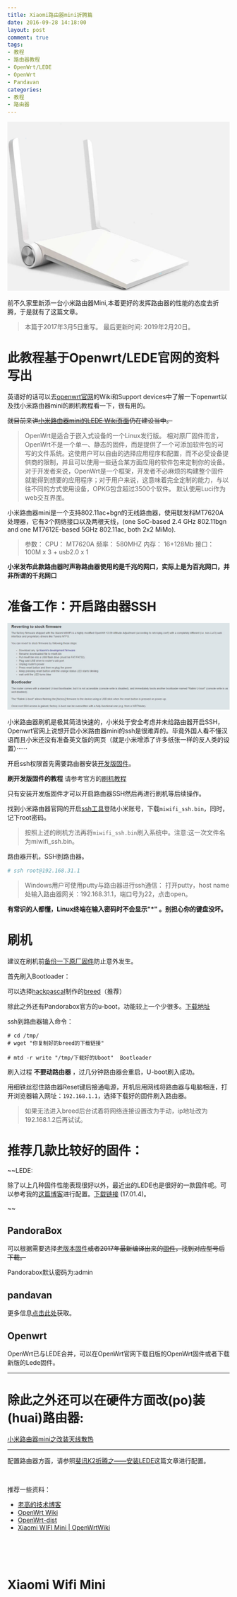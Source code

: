 ```yaml
---
title: Xiaomi路由器mini折腾篇
date: 2016-09-28 14:18:00
layout: post
comment: true
tags:
- 教程
- 路由器教程
- OpenWrt/LEDE
- OpenWrt
- Pandavan
categories:
- 教程
- 路由器
---
```

![Xiaomi-Wifi-Mini](images/router.jpg)

前不久家里新添一台小米路由器Mini,本着更好的发挥路由器的性能的态度去折腾，于是就有了这篇文章。

<!--more-->

> 本篇于2017年3月5日重写。
> 最后更新时间: 2019年2月20日。


# 此教程基于Openwrt/LEDE官网的资料写出

英语好的话可以去[openwrt官网](https://openwrt.org)的Wiki和Support devices中了解一下openwrt以及找小米路由器mini的刷机教程看一下，很有用的。

~~就目前来讲[小米路由器mini的LEDE Wiki页面](https://lede-project.org/toh/hwdata/xiaomi/xiaomi_mini_v1)仍在建设当中。~~

> OpenWrt是适合于嵌入式设备的一个Linux发行版。
相对原厂固件而言，OpenWrt不是一个单一、静态的固件，而是提供了一个可添加软件包的可写的文件系统。这使用户可以自由的选择应用程序和配置，而不必受设备提供商的限制，并且可以使用一些适合某方面应用的软件包来定制你的设备。对于开发者来说，OpenWrt是一个框架，开发者不必麻烦的构建整个固件就能得到想要的应用程序；对于用户来说，这意味着完全定制的能力，与以往不同的方式使用设备，OPKG包含超过3500个软件。
默认使用Luci作为web交互界面。

小米路由器mini是一个支持802.11ac+bgn的无线路由器，使用联发科MT7620A处理器，它有3个网络接口以及两根天线，(one SoC-based 2.4 GHz 802.11bgn and one MT7612E-based 5GHz 802.11ac, both 2x2 MiMo).

> 参数：
> CPU： MT7620A
> 频率： 580MHZ
> 内存： 16+128Mb
> 接口： 100M x 3 + usb2.0 x 1

 **小米发布此款路由器时声称路由器使用的是千兆的网口，实际上是为百兆网口，并非所谓的千兆网口**

# 准备工作：开启路由器SSH

![](images/flash.jpg)

小米路由器刷机是极其简洁快速的，小米处于安全考虑并未给路由器开启SSH，Openwrt官网上说想开启小米路由器mini的ssh是很难弄的。毕竟外国人看不懂汉语而且小米还没有准备英文版的网页（就是小米增添了许多纸张一样的反人类的设置）······

开启ssh权限首先需要路由器安装[开发版固件](http://miwifi.com/miwifi_download.html)。

 **刷开发版固件的教程**  请参考官方的[刷机教程](http://bbs.xiaomi.cn/t-11720354)

只有安装开发版固件才可以开启路由器SSH然后再进行刷机等后续操作。

找到小米路由器官网的开启[ssh工具](http://d.miwifi.com/rom/ssh)登陆小米账号，下载`miwifi_ssh.bin`，同时，记下root密码。

> 按照上述的刷机方法再将`miwifi_ssh.bin`刷入系统中。注意:这一次文件名为miwifi_ssh.bin。

路由器开机，SSH到路由器。

``` bash
# ssh root@192.168.31.1
```

> Windows用户可使用putty与路由器进行ssh通信：
> 打开putty，host name处输入路由器网关：192.168.31.1，端口号为22，点击open。

 **有常识的人都懂，Linux终端在输入密码时不会显示"\*" 。别担心你的键盘没坏。**

# 刷机

建议在刷机前[备份一下原厂固件](https://blog.phpgao.com/xiaomi_router_uboot.html#备份硬件信息)防止意外发生。

首先刷入Bootloader：

可以选择[hackpascal](http://www.right.com.cn/forum/thread-161906-1-1.html)制作的[breed](http://breed.hackpascal.net/)（推荐）

除此之外还有Pandorabox官方的u-boot，功能较上一个少很多。[下载地址](http://downloads.openwrt.org.cn/PandoraBox/Xiaomi-Mini-R1CM/u-boot/)

ssh到路由器输入命令：

```
# cd /tmp/
# wget "你复制好的breed的下载链接"

# mtd -r write "/tmp/下载好的Uboot"  Bootloader
```
刷入过程 **不要动路由器** ，过几分钟路由器会重启，U-boot刷入成功。

用细铁丝怼住路由器Reset键后接通电源，开机后用网线将路由器与电脑相连，打开浏览器输入网址：`192.168.1.1`，选择下载好的固件刷入路由器。

> 如果无法进入breed后台试着将网络连接设置改为手动，ip地址改为192.168.1.2后再试试。

# 推荐几款比较好的固件：

~~LEDE:

除了以上几种固件性能表现很好以外，最近出的LEDE也是很好的一款固件呢。可以参考我的[这篇博客](http://blog.starry-s.xyz/posts/psg1218-lede/)进行配置。[下载链接](https://downloads.lede-project.org/releases/17.01.4/targets/ramips/mt7620/) (17.01.4)。

~~
## PandoraBox

可以根据需要选择[老版本固件](http://downloads.openwrt.org.cn/PandoraBox/Xiaomi-Mini-R1CM/)~~或者2017年最新编译出来的[固件](http://www.pandorabox.com.cn/pandorabox-16-10-stable/targets/ralink/mt7620/)，找到对应型号后下载。~~

Pandorabox默认密码为:admin

## pandavan

更多信息[点击此处](http://www.right.com.cn/forum/thread-161324-1-1.html)获取。

## Openwrt

OpenWrt已与LEDE合并，可以在OpenWrt官网下载旧版的OpenWrt固件或者下载新版的Lede固件。

---

# 除此之外还可以在硬件方面改(po)装(huai)路由器:

[小米路由器mini之改装天线散热](http://blog.starry-s.xyz/posts/xiaomi-mini-fan-2/)

----
配置路由器方面，请参照[斐讯K2折腾之——安装LEDE](http://blog.starry-s.xyz/posts/psg1218-lede/)这篇文章进行配置。

<br/>

推荐一些资料：

* [老高的技术博客](https://blog.phpgao.com/xiaomi_router.html)
* [OpenWrt Wiki](http://wiki.openwrt.org/zh-cn/start)
* [OpenWrt-dist](http://openwrt-dist.sourceforge.net/)
* [Xiaomi WIFI Mini | OpenWrtWiki](http://wiki.openwrt.org/toh/xiaomi/mini)

<br/>
<br/>
<br/>

# Xiaomi Wifi Mini
